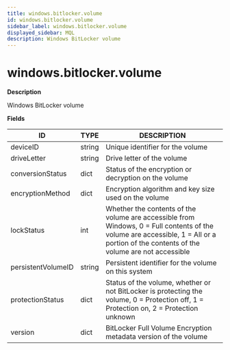 ```yaml
---
title: windows.bitlocker.volume
id: windows.bitlocker.volume
sidebar_label: windows.bitlocker.volume
displayed_sidebar: MQL
description: Windows BitLocker volume
---
```


# windows.bitlocker.volume

**Description**

Windows BitLocker volume

**Fields**

| ID                 | TYPE   | DESCRIPTION                                                                                                                                                                           |
| ------------------ | ------ | ------------------------------------------------------------------------------------------------------------------------------------------------------------------------------------- |
| deviceID           | string | Unique identifier for the volume                                                                                                                                                      |
| driveLetter        | string | Drive letter of the volume                                                                                                                                                            |
| conversionStatus   | dict   | Status of the encryption or decryption on the volume                                                                                                                                  |
| encryptionMethod   | dict   | Encryption algorithm and key size used on the volume                                                                                                                                  |
| lockStatus         | int    | Whether the contents of the volume are accessible from Windows, 0 = Full contents of the volume are accessible, 1 = All or a portion of the contents of the volume are not accessible |
| persistentVolumeID | string | Persistent identifier for the volume on this system                                                                                                                                   |
| protectionStatus   | dict   | Status of the volume, whether or not BitLocker is protecting the volume, 0 = Protection off, 1 = Protection on, 2 = Protection unknown                                                |
| version            | dict   | BitLocker Full Volume Encryption metadata version of the volume                                                                                                                       |
